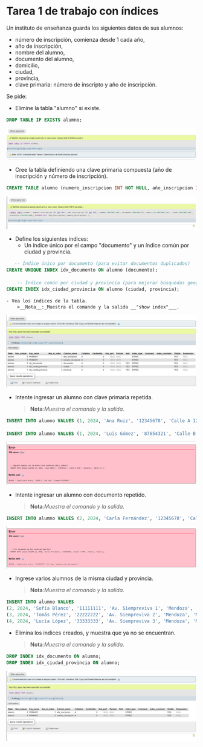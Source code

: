 # Tarea 1 de trabajo con índices

Un instituto de enseñanza guarda los siguientes datos de sus alumnos:
 - número de inscripción, comienza desde 1 cada año,
 - año de inscripción,
 - nombre del alumno,
 - documento del alumno,
 - domicilio,
 - ciudad,
 - provincia,
 - clave primaria: número de inscripto y año de inscripción.

Se pide: 
- Elimine la tabla "alumno" si existe. 

```SQL
DROP TABLE IF EXISTS alumno;
```

<IMG SRC=IMG/IMG1.PNG>

- Cree la tabla definiendo una clave primaria compuesta (año de inscripción y número de 
inscripción).

```SQL
CREATE TABLE alumno (numero_inscripcion INT NOT NULL, año_inscripcion INT NOT NULL, nombre VARCHAR(100), documento VARCHAR(20), domicilio VARCHAR(150), ciudad VARCHAR(100), provincia VARCHAR(100), PRIMARY KEY (año_inscripcion, numero_inscripcion));
```

<IMG SRC=IMG/IMG2.PNG>

- Define los siguientes indices:
   - Un índice único por el campo "documento" y un índice común por ciudad y provincia.

```SQL
   -- Índice único por documento (para evitar documentos duplicados)
CREATE UNIQUE INDEX idx_documento ON alumno (documento);

    -- Índice común por ciudad y provincia (para mejorar búsquedas geográficas)
CREATE INDEX idx_ciudad_provincia ON alumno (ciudad, provincia);
```
    - Vea los índices de la tabla.
        >__Nota__:_Muestra el comando y la salida __"show index"___.

<IMG SRC=IMG/IMG3.PNG>

- Intente ingresar un alumno con clave primaria repetida.
    >__Nota__:_Muestra el comando y la salida_.

```SQL
INSERT INTO alumno VALUES (1, 2024, 'Ana Ruiz', '12345678', 'Calle A 123', 'Córdoba', 'Córdoba');

INSERT INTO alumno VALUES (1, 2024, 'Luis Gómez', '87654321', 'Calle B 456', 'Rosario', 'Santa Fe');
```
<IMG SRC=IMG/IMG4.PNG>

- Intente ingresar un alumno con documento repetido.
    >__Nota__:_Muestra el comando y la salida_.

```SQL
INSERT INTO alumno VALUES (2, 2024, 'Carla Fernández', '12345678', 'Calle C 789', 'Salta', 'Salta');
```

<IMG SRC=IMG/IMG5.PNG>

- Ingrese varios alumnos de la misma ciudad y provincia.
    >__Nota__:_Muestra el comando y la salida_.

```SQL
INSERT INTO alumno VALUES 
(2, 2024, 'Sofía Blanco', '11111111', 'Av. Siempreviva 1', 'Mendoza', 'Mendoza'),
(3, 2024, 'Tomás Pérez', '22222222', 'Av. Siempreviva 2', 'Mendoza', 'Mendoza'),
(4, 2024, 'Lucía López', '33333333', 'Av. Siempreviva 3', 'Mendoza', 'Mendoza');
```

- Elimina los indices creados, y muestra que ya no se encuentran.
    >__Nota__:_Muestra el comando y la salida_.

```SQL
DROP INDEX idx_documento ON alumno;
DROP INDEX idx_ciudad_provincia ON alumno;
```

<IMG SRC=IMG/IMG6.PNG>